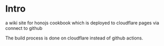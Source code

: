 # Intro

a wiki site for honojs cookbook which is deployed to cloudflare pages via connect to github

The build process is done on cloudflare instead of github actions.